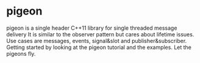 # pigeon
pigeon is a single header C++11 library for single threaded message delivery
It is similar to the observer pattern but cares about lifetime issues. 
Use cases are messages, events, signal&slot and publisher&subscriber.
Getting started by looking at the pigeon tutorial and the examples. 
Let the pigeons fly.
